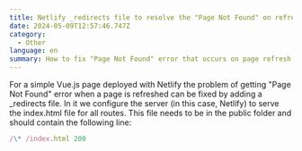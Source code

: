 ```yaml
---
title: Netlify _redirects file to resolve the "Page Not Found" on refresh
date: 2024-05-09T12:57:46.747Z
category:
  - Other
language: en
summary: How to fix "Page Not Found" error that occurs on page refresh. Page deployed with Netlify .
---
```


For a simple Vue.js page deployed with Netlify the problem of getting "Page Not Found" error when a page is refreshed can be fixed by adding a \_redirects file. In it we configure the server (in this case, Netlify) to serve the index.html file for all routes. This file needs to be in the public folder and should contain the following line:

```js
/\* /index.html 200
```
